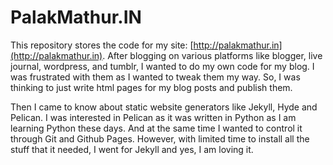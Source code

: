 PalakMathur.IN
===============

 This repository stores the code for my site: [http://palakmathur.in](http://palakmathur.in).
 After blogging on various platforms like blogger, live journal, wordpress, 
 and tumblr, I wanted to do my own code for my blog. I was frustrated with 
 them as I wanted to tweak them my way. So, I was thinking to just write html 
 pages for my blog posts and publish them. 

 Then I came to know about static website generators like Jekyll, Hyde and Pelican. 
 I was interested in Pelican as it was written in Python as I am learning Python these 
 days. And at the same time I wanted to control it through Git and Github Pages. However, 
 with limited time to install all the stuff that it needed, I went for Jekyll and yes, I 
 am loving it. 

 
 
